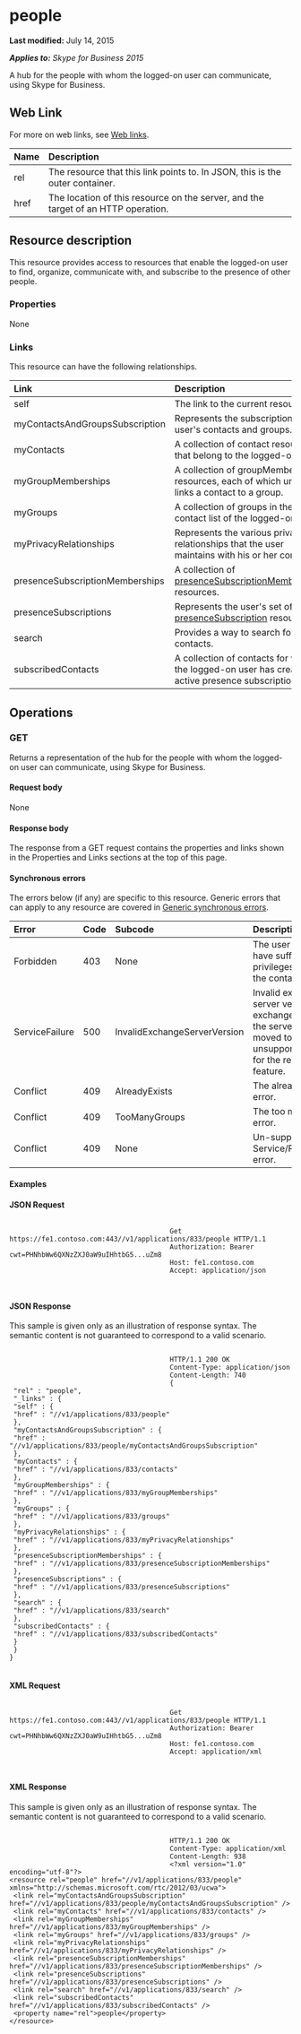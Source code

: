 
# people 

 **Last modified:** July 14, 2015

 _**Applies to:** Skype for Business 2015_


A hub for the people with whom the logged-on user can communicate, using Skype for Business. 

## Web Link
<a name="sectionSection0"> </a>

For more on web links, see [Web links](WebLinks.md).



|**Name**|**Description**|
|:-----|:-----|
|rel|The resource that this link points to. In JSON, this is the outer container.|
|href|The location of this resource on the server, and the target of an HTTP operation.|

## Resource description
<a name="sectionSection1"> </a>

This resource provides access to resources that enable the logged-on user to find, organize, communicate with, and subscribe to the presence of other people. 


### Properties

None


### Links

This resource can have the following relationships.



|**Link**|**Description**|
|:-----|:-----|
|self|The link to the current resource.|
|myContactsAndGroupsSubscription|Represents the subscription to a user's contacts and groups.|
|myContacts|A collection of contact resources that belong to the logged-on user.|
|myGroupMemberships|A collection of groupMembership resources, each of which uniquely links a contact to a group.|
|myGroups|A collection of groups in the contact list of the logged-on user.|
|myPrivacyRelationships|Represents the various privacy relationships that the user maintains with his or her contacts.|
|presenceSubscriptionMemberships|A collection of [presenceSubscriptionMembership](presenceSubscriptionMembership_ref.md) resources.|
|presenceSubscriptions|Represents the user's set of [presenceSubscription](presenceSubscription_ref.md) resources.|
|search|Provides a way to search for contacts.|
|subscribedContacts|A collection of contacts for which the logged-on user has created active presence subscriptions.|

## Operations
<a name="sectionSection2"> </a>




### GET

Returns a representation of the hub for the people with whom the logged-on user can communicate, using Skype for Business.


#### Request body

None


#### Response body

The response from a GET request contains the properties and links shown in the Properties and Links sections at the top of this page.


#### Synchronous errors

The errors below (if any) are specific to this resource. Generic errors that can apply to any resource are covered in [Generic synchronous errors](GenericSynchronousErrors.md).



|**Error**|**Code**|**Subcode**|**Description**|
|:-----|:-----|:-----|:-----|
|Forbidden|403|None|The user does not have sufficient privileges to access the contact list.|
|ServiceFailure|500|InvalidExchangeServerVersion|Invalid exchange server version.The exchange mailbox of the server might have moved to an unsupported version for the required feature.|
|Conflict|409|AlreadyExists|The already exists error.|
|Conflict|409|TooManyGroups|The too many groups error.|
|Conflict|409|None|Un-supported Service/Resource/API error.|

#### Examples




#### JSON Request


```

										Get https://fe1.contoso.com:443//v1/applications/833/people HTTP/1.1
										Authorization: Bearer cwt=PHNhbWw6QXNzZXJ0aW9uIHhtbG5...uZm8
										Host: fe1.contoso.com
										Accept: application/json
										
									
```


#### JSON Response

This sample is given only as an illustration of response syntax. The semantic content is not guaranteed to correspond to a valid scenario.


```

										HTTP/1.1 200 OK
										Content-Type: application/json
										Content-Length: 740
										{
 "rel" : "people",
 "_links" : {
 "self" : {
 "href" : "//v1/applications/833/people"
 },
 "myContactsAndGroupsSubscription" : {
 "href" : "//v1/applications/833/people/myContactsAndGroupsSubscription"
 },
 "myContacts" : {
 "href" : "//v1/applications/833/contacts"
 },
 "myGroupMemberships" : {
 "href" : "//v1/applications/833/myGroupMemberships"
 },
 "myGroups" : {
 "href" : "//v1/applications/833/groups"
 },
 "myPrivacyRelationships" : {
 "href" : "//v1/applications/833/myPrivacyRelationships"
 },
 "presenceSubscriptionMemberships" : {
 "href" : "//v1/applications/833/presenceSubscriptionMemberships"
 },
 "presenceSubscriptions" : {
 "href" : "//v1/applications/833/presenceSubscriptions"
 },
 "search" : {
 "href" : "//v1/applications/833/search"
 },
 "subscribedContacts" : {
 "href" : "//v1/applications/833/subscribedContacts"
 }
 }
}
									
```


#### XML Request


```

										Get https://fe1.contoso.com:443//v1/applications/833/people HTTP/1.1
										Authorization: Bearer cwt=PHNhbWw6QXNzZXJ0aW9uIHhtbG5...uZm8
										Host: fe1.contoso.com
										Accept: application/xml
										
									
```


#### XML Response

This sample is given only as an illustration of response syntax. The semantic content is not guaranteed to correspond to a valid scenario.


```

										HTTP/1.1 200 OK
										Content-Type: application/xml
										Content-Length: 938
										<?xml version="1.0" encoding="utf-8"?>
<resource rel="people" href="//v1/applications/833/people" xmlns="http://schemas.microsoft.com/rtc/2012/03/ucwa">
 <link rel="myContactsAndGroupsSubscription" href="//v1/applications/833/people/myContactsAndGroupsSubscription" />
 <link rel="myContacts" href="//v1/applications/833/contacts" />
 <link rel="myGroupMemberships" href="//v1/applications/833/myGroupMemberships" />
 <link rel="myGroups" href="//v1/applications/833/groups" />
 <link rel="myPrivacyRelationships" href="//v1/applications/833/myPrivacyRelationships" />
 <link rel="presenceSubscriptionMemberships" href="//v1/applications/833/presenceSubscriptionMemberships" />
 <link rel="presenceSubscriptions" href="//v1/applications/833/presenceSubscriptions" />
 <link rel="search" href="//v1/applications/833/search" />
 <link rel="subscribedContacts" href="//v1/applications/833/subscribedContacts" />
 <property name="rel">people</property>
</resource>
									
```


